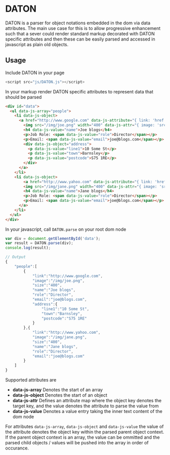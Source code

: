 # DATON
DATON is a parser for object notations embedded in the dom via data attributes. The main use case for this is to allow progressive enhancement such that a sever could render standard markup decorated with DATON specific attributes and then these can be easily parsed and accessed in javascript as plain old objects.

## Usage
Include DATON in your page

````javascript
<script src="js/DATON.js"></script>
````

In your markup render DATON specific attributes to represent data that should be parsed

````html
<div id="data">
  <ul data-js-array="people">
    <li data-js-object>
      <a href="http://www.google.com" data-js-attribute="{ link: 'href' }">
        <img src="/img/joe.png" width="400" data-js-attr="{ image: 'src', size: 'width' }" />
        <h4 data-js-value="name">Joe blogs</h4>
        <p>Job Role: <span data-js-value="role">Director</span></p>
        <p>Email: <span data-js-value="email">joe@blogs.com</span></p>
        <div data-js-object="address">
          <p data-js-value="line1">10 Some St</p>
          <p data-js-value="town">Barnsley</p>
          <p data-js-value="postcode">S75 1RE</p>
        </div>
      </a>
    </li>
    <li data-js-object>
        <a href="http://www.yahoo.com" data-js-attribute="{ link: 'href' }">
        <img src="/img/jane.png" width="400" data-js-attr="{ image: 'src', size: 'width' }"  />
        <h4 data-js-value="name">Jane blogs</h4>
        <p>Job Role: <span data-js-value="role">Director</span></p>
        <p>Email: <span data-js-value="email">joe@blogs.com</span></p>
      </a>
    </li>
  </ul>
</div>
````

In your javascript, call `DATON.parse` on your root dom node

````javascript
var div = document.getElementById('data');
var result = DATON.parse(div);
console.log(result);

// Output
{
    "people":[
        {
            "link":"http://www.google.com",
            "image":"/img/joe.png",
            "size":"400",
            "name":"Joe blogs",
            "role":"Director",
            "email":"joe@blogs.com",
            "address":{
                "line1":"10 Some St",
                "town":"Barnsley",
                "postcode":"S75 1RE"
            }
        },{
            "link":"http://www.yahoo.com",
            "image":"/img/jane.png",
            "size":"400",
            "name":"Jane blogs",
            "role":"Director",
            "email":"joe@blogs.com"
        }
    ]
}

````

Supported attributes are

* **data-js-array** Denotes the start of an array
* **data-js-object** Denotes the start of an object
* **data-js-attr** Defines an attribute map where the object key denotes the target key, and the value denotes the attribute to parse the value from
* **data-js-value** Denotes a value entry taking the inner text content of the dom node

For attributes `data-js-array`, `data-js-object` and `data-js-value` the value of the attribute denotes the object key within the parsed parent object context. If the parent object context is an array, the value can be ommitted and the parsed child objects / values will be pushed into the array in order of occurance.